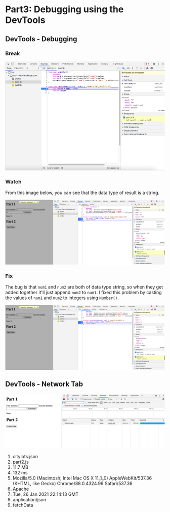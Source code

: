# Part3: Debugging using the DevTools
## DevTools - Debugging
### Break  
  
![alt text](break.png)  
### Watch  
  
From this image below, you can see that the data type of result is a string.  
  
![alt text](watch.png)
### Fix 
   
The bug is that `num1` and `num2` are both of data type string, so when they get added together it'll just append `num2` to `num1`. I fixed this problem by casting the values of `num1` and `num2` to integers using `Number()`.  
  
![alt text](fix.png)  
  
## DevTools - Network Tab  
![alt text](network.png)  
1. citylots.json  
2. part2.js  
3. 11.7 MB  
4. 132 ms  
5. Mozilla/5.0 (Macintosh; Intel Mac OS X 11_1_0) AppleWebKit/537.36 (KHTML, like Gecko) Chrome/88.0.4324.96 Safari/537.36
6. Apache
7. Tue, 26 Jan 2021 22:14:13 GMT
8. application/json
9. fetchData